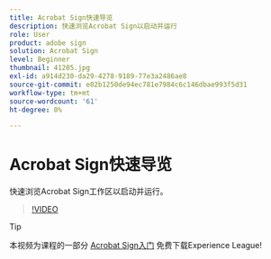 ```yaml
---
title: Acrobat Sign快速导览
description: 快速浏览Acrobat Sign以启动并运行
role: User
product: adobe sign
solution: Acrobat Sign
level: Beginner
thumbnail: 41205.jpg
exl-id: a914d230-da29-4278-9189-77e3a2486ae8
source-git-commit: e02b1250de94ec781e7984c6c146dbae993f5d31
workflow-type: tm+mt
source-wordcount: '61'
ht-degree: 0%

---
```


# Acrobat Sign快速导览

快速浏览Acrobat Sign工作区以启动并运行。

>[!VIDEO](https://video.tv.adobe.com/v/41205?hidetitle=true)

>[!TIP]
>
>本视频为课程的一部分 [Acrobat Sign入门](https://experienceleague.adobe.com/?recommended=Sign-U-1-2020.1) 免费下载Experience League!

